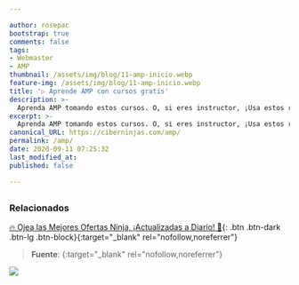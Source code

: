 ```yaml
---

author: rosepac
bootstrap: true
comments: false
tags:
- Webmaster
- AMP
thumbnail: /assets/img/blog/11-amp-inicio.webp
feature-img: /assets/img/blog/11-amp-inicio.webp
title: '▷ Aprende AMP con cursos gratis'
description: >-
  Aprenda AMP tomando estos cursos. O, si eres instructor, ¡Usa estos recursos gratuitos para dirigir tu propia clase!
excerpt: >-
  Aprenda AMP tomando estos cursos. O, si eres instructor, ¡Usa estos recursos gratuitos para dirigir tu propia clase!
canonical_URL: https://ciberninjas.com/amp/
permalink: /amp/
date: 2020-09-11 07:25:32
last_modified_at: 
published: false

---
```




## 

<!-- contenido -->

## 

<!-- contenido -->

### **Relacionados** <!-- omit in toc -->

[]()

[]()

[]()

[]()

[]()

[🔥 Ojea las Mejores Ofertas Ninja, ¡Actualizadas a Diario! 🎁](https://www.amazon.es/shop/cibercursos){: .btn .btn-dark .btn-lg .btn-block}{:target="_blank" rel="nofollow,noreferrer"}

> **Fuente**: []( ""){:target="_blank" rel="nofollow,noreferrer"}

![](/assets/img/blog/ "")